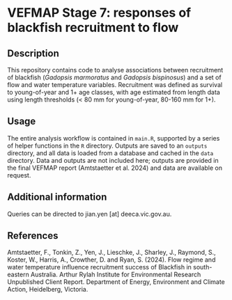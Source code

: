# VEFMAP Stage 7: responses of blackfish recruitment to flow

## Description

This repository contains code to analyse associations between recruitment of 
blackfish (*Gadopsis marmoratus* and *Gadopsis bispinosus*) and a set of flow
and water temperature variables. Recruitment was defined as survival to 
young-of-year and 1+ age classes, with age estimated from length data using
length thresholds (< 80 mm for young-of-year, 80-160 mm for 1+).


## Usage

The entire analysis workflow is contained in `main.R`, supported by a series
of helper functions in the `R` directory. Outputs are saved to an `outputs` 
directory, and all data is loaded from a database and cached in the `data`
directory. Data and outputs are not included here; outputs are provided
in the final VEFMAP report (Amtstaetter et al. 2024) and data are available
on request.


## Additional information

Queries can be directed to jian.yen [at] deeca.vic.gov.au.


## References 

Amtstaetter, F., Tonkin, Z., Yen, J., Lieschke, J., Sharley, J., Raymond, S., Koster, W., Harris, A., Crowther, D. and Ryan, S. (2024). Flow regime and water temperature influence recruitment success of Blackfish in south-eastern Australia. Arthur Rylah Institute for Environmental Research Unpublished Client Report. Department of Energy, Environment and Climate Action, Heidelberg, Victoria. 
